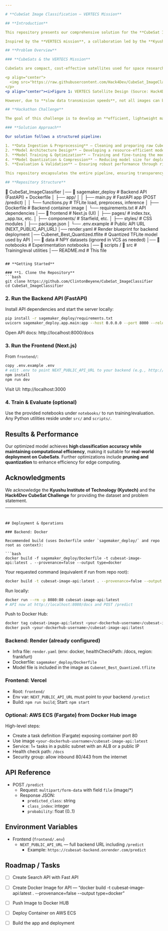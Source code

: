 ```yaml
---

# **CubeSat Image Classification – VERTECS Mission**  

## **Introduction**  

This repository presents our comprehensive solution for the **CubeSat Image Classification Challenge**, designed to enhance data transmission efficiency for resource-constrained CubeSats. Our approach integrates **data preprocessing, model training, and evaluation** into a single, structured pipeline, ensuring reproducibility and clarity.  

Inspired by the **VERTECS mission**, a collaboration led by the **Kyushu Institute of Technology (Kyutech)**, this project aims to classify astronomical images captured by CubeSats to prioritize the most valuable data for transmission.  

## **Problem Overview**  

### **CubeSats & the VERTECS Mission**  

CubeSats are compact, cost-effective satellites used for space research, but they suffer from limitations in **storage, processing power, and communication bandwidth**. The **VERTECS mission** studies the **optical extragalactic background light (EBL)** to gain insights into star formation history. Equipped with a **small-aperture telescope and high-precision attitude control**, VERTECS captures crucial astronomical data for further ground analysis.  

<p align="center">
  <img src="https://raw.githubusercontent.com/Hack4Dev/CubeSat_ImageClassify/main/pictures/SAT.png" width="700">
</p>  
<p align="center"><i>Figure 1: VERTECS Satellite Design (Source: Hack4Dev)</i></p>  

However, due to **slow data transmission speeds**, not all images can be sent back to Earth. **Onboard machine learning** offers a promising solution by **intelligently filtering and prioritizing images**, ensuring that only high-priority data is transmitted while conserving bandwidth.  

## **Hackathon Challenge**  

The goal of this challenge is to develop an **efficient, lightweight machine learning model** that can accurately classify CubeSat images, enabling **real-time decision-making onboard** while balancing **computational efficiency and classification accuracy**.  

### **Solution Approach**  

Our solution follows a structured pipeline:  

1. **Data Ingestion & Preprocessing** – Cleaning and preparing raw CubeSat image data for training.  
2. **Model Architecture Design** – Developing a resource-efficient model suited for onboard classification.  
3. **Model Training & Optimization** – Training and fine-tuning the model for high accuracy with minimal computational cost.  
4. **Model Quantization & Compression** – Reducing model size for deployment on resource-constrained hardware.  
5. **Evaluation & Validation** – Ensuring robust performance through rigorous testing.  

This repository encapsulates the entire pipeline, ensuring transparency and reproducibility.  

## **Repository Structure**  

```
📂 CubeSat_ImageClassifier
│── 📂 sagemaker_deploy            # Backend API (FastAPI) + Dockerfile
│   ├── app/
│   │   ├── main.py               # FastAPI app (POST /predict)
│   │   └── functions.py          # TFLite load, preprocess, inference
│   ├── Dockerfile                # Backend container image
│   └── requirements.txt         # API dependencies
│── 📂 frontend                   # Next.js (UI)
│   ├── pages/                    # index.tsx, _app.tsx, etc.
│   ├── components/               # Starfield, etc.
│   ├── styles/                   # CSS modules
│   ├── package.json
│   └── .env.example              # Public API URL (NEXT_PUBLIC_API_URL)
│── render.yaml                   # Render blueprint for backend deployment
│── Cubenet_Best_Quantized.tflite # Quantized TFLite model used by API
│── 📂 data                       # NPY datasets (ignored in VCS as needed)
│── 📂 notebooks                  # Experimentation notebooks
│── 📂 scripts / 📂 src            # Training/eval utilities
│── README.md                     # This file
```

## **Getting Started**  

### **1. Clone the Repository**  
```bash
git clone https://github.com/ClintonBeyene/CubeSat_ImageClassifier
cd CubeSat_ImageClassifier
```

### **2. Run the Backend API (FastAPI)**
Install API dependencies and start the server locally:
```bash
pip install -r sagemaker_deploy/requirements.txt
uvicorn sagemaker_deploy.app.main:app --host 0.0.0.0 --port 8000 --reload
```

Open API docs: http://localhost:8000/docs

### **3. Run the Frontend (Next.js)**
From `frontend/`:
```bash
copy .env.example .env
# edit .env to point NEXT_PUBLIC_API_URL to your backend (e.g., http://localhost:8000/predict)
npm install
npm run dev
```
Visit UI: http://localhost:3000

### **4. Train & Evaluate (optional)**
Use the provided notebooks under `notebooks/` to run training/evaluation. Any Python utilities reside under `src/` and `scripts/`.

## **Results & Performance**  

Our optimized model achieves **high classification accuracy while maintaining computational efficiency**, making it suitable for **real-world deployment on CubeSats**. Further optimizations include **pruning and quantization** to enhance efficiency for edge computing.  

## **Acknowledgments**  

We acknowledge the **Kyushu Institute of Technology (Kyutech)** and the **Hack4Dev CubeSat Challenge** for providing the dataset and problem statement.  

---  
```


## Deployment & Operations

### Backend: Docker

Recommended build (uses Dockerfile under `sagemaker_deploy/` and repo root as context):

```bash
docker build -f sagemaker_deploy/Dockerfile -t cubesat-image-api:latest . --provenance=false --output type=docker
```

Your requested command (equivalent if run from repo root):

```bash
docker build -t cubesat-image-api:latest . --provenance=false --output type=docker
```

Run locally:

```bash
docker run --rm -p 8080:80 cubesat-image-api:latest
# API now at http://localhost:8080/docs and POST /predict
```

Push to Docker Hub:

```bash
docker tag cubesat-image-api:latest <your-dockerhub-username>/cubesat-image-api:latest
docker push <your-dockerhub-username>/cubesat-image-api:latest
```

### Backend: Render (already configured)

- Infra file: `render.yaml` (env: docker, healthCheckPath: /docs, region: frankfurt)
- Dockerfile: `sagemaker_deploy/Dockerfile`
- Model file is included in the image as `Cubenet_Best_Quantized.tflite`

### Frontend: Vercel

- Root: `frontend/`
- Env var: `NEXT_PUBLIC_API_URL` must point to your backend `/predict`
- Build: `npm run build`; Start: `npm start`

### Optional: AWS ECS (Fargate) from Docker Hub image

High-level steps:
- Create a task definition (Fargate) exposing container port 80
- Use image `<your-dockerhub-username>/cubesat-image-api:latest`
- Service: 1+ tasks in a public subnet with an ALB or a public IP
- Health check path: `/docs`
- Security group: allow inbound 80/443 from the internet

## API Reference

- POST `/predict`
  - Request: `multipart/form-data` with field `file` (image/*)
  - Response JSON:
    - `predicted_class`: string
    - `class_index`: integer
    - `probability`: float (0..1)

## Environment Variables

- Frontend (`frontend/.env`)
  - `NEXT_PUBLIC_API_URL` — full backend URL including `/predict`
    - Example: `https://cubesat-backend.onrender.com/predict`

## Roadmap / Tasks

- [ ] Create Search API with Fast API
- [ ] Create Docker Image for API — “docker build -t cubesat-image-api:latest . --provenance=false --output type=docker”
- [ ] Push Image to Docker HUB
- [ ] Deploy Container on AWS ECS
- [ ] Build the app and deployment

